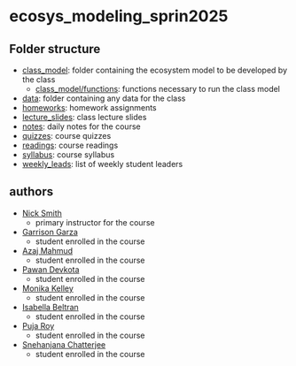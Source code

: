# ecosys_modeling_sprin2025 

## Folder structure
- [class_model](class_model): folder containing the ecosystem model to be developed by the class
	- [class_model/functions](class_model/functions): functions necessary to run the class model
- [data](data): folder containing any data for the class
- [homeworks](homeworks): homework assignments
- [lecture_slides](lecture_slides): class lecture slides
- [notes](notes): daily notes for the course
- [quizzes](quizzes): course quizzes
- [readings](readings): course readings
- [syllabus](syllabus): course syllabus
- [weekly_leads](weekly_leads): list of weekly student leaders

## authors
- [Nick Smith](mailto:nick.smith@ttu.edu)
	- primary instructor for the course
- [Garrison Garza](mailto:garrgarz@ttu.edu)
  - student enrolled in the course
- [Azaj Mahmud](mailto:azmahmud@ttu.edu)
	- student enrolled in the course
- [Pawan Devkota](mailto:pdevkota@ttu.edu)
	- student enrolled in the course
- [Monika Kelley](mailto:monikell@ttu.edu)
	- student enrolled in the course
- [Isabella Beltran](mailto:ibeltran@ttu.edu)
	- student enrolled in the course
- [Puja Roy](mailto:puroy@ttu.edu)
	- student enrolled in the course
- [Snehanjana Chatterjee](mailto:snchatte@ttu.edu)
  - student enrolled in the course
